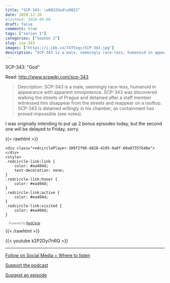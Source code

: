 ```yaml
---
title: "SCP-343: \u0022God\u0022"
date: 2020-12-16
#lastmod: 2020-09-09
draft: false
comments: true
tags: ["series 1"]
categories: ["Season 2"]
slug: scp-343
images: ["https://i.ibb.co/7XT5xqc/SCP-343.jpg"]
description: "SCP-343 is a male, seemingly race-less, humanoid in appearance with apparent omnipotence."
---
```


SCP-343: "God"

Read: http://www.scpwiki.com/scp-343

> Description: SCP-343 is a male, seemingly race-less, humanoid in appearance with apparent omnipotence. SCP-343 was discovered walking the streets of Prague and detained after a staff member witnessed him disappear from the streets and reappear on a rooftop. SCP-343 is detained willingly in his chamber, as containment has proved impossible (see notes).

I was originally intending to put up 2 bonus episodes today, but the second one will be delayed to Friday, sorry.

{{< rawhtml >}}
<script async defer onload="redcircleIframe();" src="https://api.podcache.net/embedded-player/sh/63705181-2bd5-4fc1-a869-6f5b27226efa/ep/109f2f98-d828-4195-9a8f-60a8735fb48e"></script>
    <div class="redcirclePlayer-109f2f98-d828-4195-9a8f-60a8735fb48e"></div>
    <style>
    .redcircle-link:link {
        color: #ea404d;
        text-decoration: none;
    }
    .redcircle-link:hover {
        color: #ea404d;
    }
    .redcircle-link:active {
        color: #ea404d;
    }
    .redcircle-link:visited {
        color: #ea404d;
    }
</style>
<p style="margin-top:3px;margin-left:11px;font-family: sans-serif;font-size: 10px; color: gray;">Powered by <a class="redcircle-link" href="https://redcircle.com?utm_source=rc_embedded_player&utm_medium=web&utm_campaign=embedded_v1">RedCircle</a></p>
{{< /rawhtml >}}

{{< youtube k2P2Dyi7nRQ >}}

---

[Follow on Social Media + Where to listen](/links)

[Support the podcast](/support)

[Suggest an episode](/suggest)
